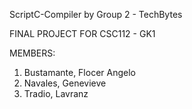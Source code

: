 ScriptC-Compiler by Group 2 - TechBytes

FINAL PROJECT FOR CSC112 - GK1

MEMBERS:
1.  Bustamante, Flocer Angelo
2.  Navales, Genevieve
3.  Tradio, Lavranz
